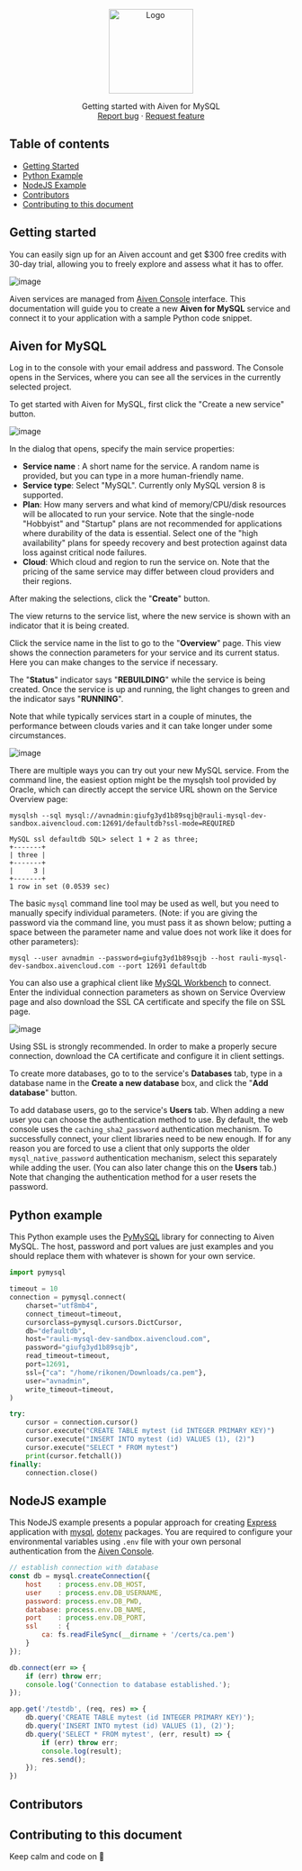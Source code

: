 <p align="center">
  <a href="https://aiven.io/">
    <img src="https://ftisiot.net/images/og-aiven-io-logo.png" alt="Logo" width=150 height=auto>
  </a>

  <p align="center">
    Getting started with Aiven for MySQL
    <br>
    <a href="https://github.com/aiven/devportal/issues">Report bug</a>
    ·
    <a href="https://github.com/aiven/devportal/issues">Request feature</a>
  </p>
</p>

## Table of contents

- [Getting Started](#getting-started)
- [Python Example](#python-example)
- [NodeJS Example](#nodejs-example)
- [Contributors](#contributors)
- [Contributing to this document](#creators)

## Getting started
You can easily sign up for an Aiven account and get $300 free credits with 30-day trial, allowing you to freely explore and assess what it has to offer. 

![image](./img/new-account.png)

Aiven services are managed from [Aiven Console](https://console.aiven.io/) interface. This documentation will guide you to create a new **Aiven for MySQL** service and connect it to your application with a sample Python code snippet.

## Aiven for MySQL
Log in to the console with your email address and password. The Console opens in the Services, where you can see all the services in the currently selected project.

To get started with Aiven for MySQL, first click the "Create a new service" button.

![image](./img/console.png)

In the dialog that opens, specify the main service properties:

- **Service name** : A short name for the service. A random name is provided, but you can type in a more human-friendly name.
- **Service type**: Select "MySQL". Currently only MySQL version 8 is supported.
- **Plan**: How many servers and what kind of memory/CPU/disk resources will be allocated to run your service. Note that the single-node "Hobbyist" and "Startup" plans are not recommended for applications where durability of the data is essential. Select one of the "high availability" plans for speedy recovery and best protection against data loss against critical node failures.
- **Cloud**: Which cloud and region to run the service on. Note that the pricing of the same service may differ between cloud providers and their regions.

After making the selections, click the "**Create**" button. 

The view returns to the service list, where the new service is shown with an indicator that it is being created.

Click the service name in the list to go to the "**Overview**" page. This view shows the connection parameters for your service and its current status. Here you can make changes to the service if necessary. 

The "**Status**" indicator says "**REBUILDING**" while the service is being created. Once the service is up and running, the light changes to green and the indicator says "**RUNNING**". 

Note that while typically services start in a couple of minutes, the performance between clouds varies and it can take longer under some circumstances.

![image](./img/new-service.png)

There are multiple ways you can try out your new MySQL service. From the command line, the easiest option might be the mysqlsh tool provided by Oracle, which can directly accept the service URL shown on the Service Overview page:

```console
mysqlsh --sql mysql://avnadmin:giufg3yd1b89sqjb@rauli-mysql-dev-sandbox.aivencloud.com:12691/defaultdb?ssl-mode=REQUIRED

MySQL ssl defaultdb SQL> select 1 + 2 as three;
+-------+
| three |
+-------+
|     3 |
+-------+
1 row in set (0.0539 sec)
```

The basic `mysql` command line tool may be used as well, but you need to manually specify individual parameters. (Note: if you are giving the password via the command line, you must pass it as shown below; putting a space between the parameter name and value does not work like it does for other parameters):

```
mysql --user avnadmin --password=giufg3yd1b89sqjb --host rauli-mysql-dev-sandbox.aivencloud.com --port 12691 defaultdb
```

You can also use a graphical client like [MySQL Workbench](https://www.mysql.com/products/workbench/) to connect. Enter the individual connection parameters as shown on Service Overview page and also download the SSL CA certificate and specify the file on SSL page.

![image](./img/sql-workbench.png)

Using SSL is strongly recommended. In order to make a properly secure connection, download the CA certificate and configure it in client settings.

To create more databases, go to to the service's **Databases** tab, type in a database name in the **Create a new database** box, and click the "**Add database**" button. 

To add database users, go to the service's **Users** tab. When adding a new user you can choose the authentication method to use. By default, the web console uses the `caching_sha2_password` authentication mechanism. To successfully connect, your client libraries need to be new enough. If for any reason you are forced to use a client that only supports the older `mysql_native_password` authentication mechanism, select this separately while adding the user. (You can also later change this on the **Users** tab.) Note that changing the authentication method for a user resets the password.

## Python example
This Python example uses the [PyMySQL](https://github.com/PyMySQL/PyMySQL) library for connecting to Aiven MySQL. The host, password and port values are just examples and you should replace them with whatever is shown for your own service.

```python
import pymysql

timeout = 10
connection = pymysql.connect(
    charset="utf8mb4",
    connect_timeout=timeout,
    cursorclass=pymysql.cursors.DictCursor,
    db="defaultdb",
    host="rauli-mysql-dev-sandbox.aivencloud.com",
    password="giufg3yd1b89sqjb",
    read_timeout=timeout,
    port=12691,
    ssl={"ca": "/home/rikonen/Downloads/ca.pem"},
    user="avnadmin",
    write_timeout=timeout,
)

try:
    cursor = connection.cursor()
    cursor.execute("CREATE TABLE mytest (id INTEGER PRIMARY KEY)")
    cursor.execute("INSERT INTO mytest (id) VALUES (1), (2)")
    cursor.execute("SELECT * FROM mytest")
    print(cursor.fetchall())
finally:
    connection.close()
```

## NodeJS example
This NodeJS example presents a popular approach for creating [Express](https://www.npmjs.com/package/express) application with [mysql](https://www.npmjs.com/package/mysql), [dotenv](https://www.npmjs.com/package/dotenv) packages. You are required to configure your environmental variables using `.env` file with your own personal authentication from the [Aiven Console](https://console.aiven.io/).

```javascript
// establish connection with database
const db = mysql.createConnection({
    host	: process.env.DB_HOST,
    user	: process.env.DB_USERNAME,
    password: process.env.DB_PWD,
    database: process.env.DB_NAME,
    port	: process.env.DB_PORT,
    ssl		: {
        ca: fs.readFileSync(__dirname + '/certs/ca.pem')
    }
});

db.connect(err => {
    if (err) throw err;
    console.log('Connection to database established.');
});

app.get('/testdb', (req, res) => {
    db.query('CREATE TABLE mytest (id INTEGER PRIMARY KEY)');
    db.query('INSERT INTO mytest (id) VALUES (1), (2)');
    db.query('SELECT * FROM mytest', (err, result) => {
        if (err) throw err;
        console.log(result);
        res.send();
    });
})
```

## Contributors

## Contributing to this document

Keep calm and code on :metal: